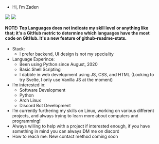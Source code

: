 - Hi, I’m Zaden
<a>
  <img align="center" src="https://github-readme-stats.vercel.app/api?username=ZadenMaestas&count_private=true&layout=compact&show_icons=true&theme=dark"/>
</a>
<a>
  <img align="center" src="https://github-readme-stats.vercel.app/api/top-langs?username=ZadenMaestas&count_private=true&show_icons=true&layout=compact&theme=dark&langs_count=5&hide=lua,lolcode"/>
</a>

#### NOTE: Top Languages does not indicate my skill level or anything like that; it's a GitHub metric to determine which languages have the most code on GitHub. It's a new feature of github-readme-stats.


- Stack:
  - I prefer backend, UI design is not my speciality
- Language Experince:
  - Been using Python since August, 2020
  - Basic Shell Scripting
  - I dabble in web development using JS, CSS, and HTML (Looking to try Svelte, I only use Vanilla JS at the moment)
- I’m interested in:
  - Software Development
  - Python
  - Arch Linux
  - Discord Bot Development
- I’m currently furthering my skills on Linux, working on various different projects, and always trying to learn more about computers and programming!
- Always willing to help with a project if interested enough, if you have something in mind you can always DM me on discord
- How to reach me: New contact method coming soon
